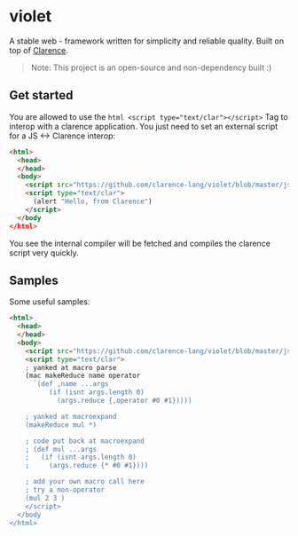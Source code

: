 # violet

A stable web - framework written for simplicity and reliable quality. Built on top of <a href="http://github.com/clarence-lang/clarence">Clarence</a>.

> Note: This project is an open-source and non-dependency built :)

## Get started

You are allowed to use the ```html <script type="text/clar"></script>``` Tag to interop with a clarence application. You just need to set an external script for a JS <-> Clarence interop: 

```html
<html>
  <head>
  </head>
  <body>
    <script src="https://github.com/clarence-lang/violet/blob/master/js/browserinterop.js"></script>
    <script type="text/clar">
      (alert "Hello, from Clarence")
    </script>
  </body
</html>
```

You see the internal compiler will be fetched and compiles the clarence script very quickly.

## Samples

Some useful samples:

```html
<html>
  <head>
  </head>
  <body>
    <script src="https://github.com/clarence-lang/violet/blob/master/js/browserinterop.js"></script>
    <script type="text/clar">
    ; yanked at macro parse
    (mac makeReduce name operator
      `(def ,name ...args
          (if (isnt args.length 0)
            (args.reduce {,operator #0 #1}))))

    ; yanked at macroexpand
    (makeReduce mul *)

    ; code put back at macroexpand
    ; (def mul ...args
    ;   (if (isnt args.length 0)
    ;     (args.reduce {* #0 #1})))

    ; add your own macro call here
    ; try a non-operator
    (mul 2 3 )
    </script>
  </body
</html>

